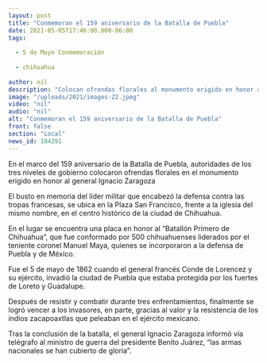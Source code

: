 ```yaml
---
layout: post
title: "Conmemoran el 159 aniversario de la Batalla de Puebla"
date: 2021-05-05T17:46:00.000-06:00
tags:
  
  - 5 de Mayo Conmemoración
  
  - chihuahua
  
author: nil
description: "Colocan ofrendas florales al monumento erigido en honor al general Ignacio Zaragoza en la Plaza San Francisco, que se ubica en el centro histórico de la ciudad de Chihuahua"
image: "/uploads/2021/images-Z2.jpeg"
video: "nil"
audio: "nil"
alt: "Conmemoran el 159 aniversario de la Batalla de Puebla"
front: false
section: "Local"
news_id: 184291
---
```


En el marco del 159 aniversario de la Batalla de Puebla, autoridades de los tres niveles de gobierno colocaron ofrendas florales en el monumento erigido en honor al general Ignacio Zaragoza

El busto en memoria del líder militar que encabezó la defensa contra las tropas francesas, se ubica en la Plaza San Francisco, frente a la iglesia del mismo nombre, en el centro histórico de la ciudad de Chihuahua.

En el lugar se encuentra una placa en honor al “Batallón Primero de Chihuahua”, que fue conformado por 500 chihuahuenses liderados por el teniente coronel Manuel Maya, quienes se incorporaron a la defensa de Puebla y de México.

Fue el 5 de mayo de 1862 cuando el general francés Conde de Lorencez y su ejército, invadió la ciudad de Puebla que estaba protegida por los fuertes de Loreto y Guadalupe.

Después de resistir y combatir durante tres enfrentamientos, finalmente se logró vencer a los invasores, en parte, gracias al valor y la resistencia de los indios zacapoaxtlas que peleaban en el ejército mexicano.

Tras la conclusión de la batalla, el general Ignacio Zaragoza informó vía telégrafo al ministro de guerra del presidente Benito Juárez, “las armas nacionales se han cubierto de gloria”.